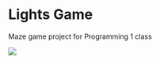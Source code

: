 # Lights Game
Maze game project for Programming 1 class

![](https://github.com/CSJoyce/mazeganttchart/blob/master/MazeDiagram.png)
